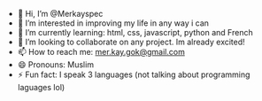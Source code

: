 - 👋 Hi, I’m @Merkayspec
- 👀 I’m interested in improving my life in any way i can 
- 🌱 I’m currently learning: html, css, javascript, python and French
- 💞️ I’m looking to collaborate on any project. Im already excited! 
- 📫 How to reach me: mer.kay.gok@gmail.com
- 😄 Pronouns: Muslim
- ⚡ Fun fact: I speak 3 languages (not talking about programming laguages lol)

<!---
Merkayspec/Merkayspec is a ✨ special ✨ repository because its `README.md` (this file) appears on your GitHub profile.
You can click the Preview link to take a look at your changes.
--->
